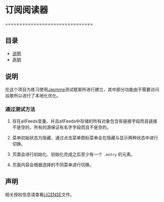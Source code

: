 # 订阅阅读器
===============================
## 目录

* [说明](#说明)
* [声明](#声明)

## 说明

在这个项目为练习使用[Jasmine](http://jasmine.github.io)测试框架所进行建立，其中部分功能由于需要访问谷歌所以进行了本地化优化。

### 通过测试方法

1. 存在allFeeds变量、并且allFeeds中存储的所有对象包含有链接字段而且链接不是空的，所有的源保证有名字字段而且不是空的。

2. 菜单初始状态为隐藏，通过点击菜单图标菜单会在隐藏与显示两种状态中进行切换。

3. 页面会进行初始化、初始化完成之后至少有一个 `.entry` 的元素。

4. 页面内容会根据选择的不同菜单进行切换。

## 声明

相关授权信息请查看[LICENSE](/LICENSE)文件。